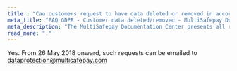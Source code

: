 ```yaml
---
title : "Can customers request to have data deleted or removed in accordance with the right Privacy by Design?"
meta_title: "FAQ GDPR - Customer data deleted/removed - MultiSafepay Docs"
meta_description: "The MultiSafepay Documentation Center presents all relevant information about our Plugins and API. You can also find support pages for Payment Methods, Tools and General Questions as well as the contact details of our Support and Integration Teams."
read_more: "."
---
```

Yes. From 26 May 2018 onward, such requests can be emailed to <dataprotection@multisafepay.com>
